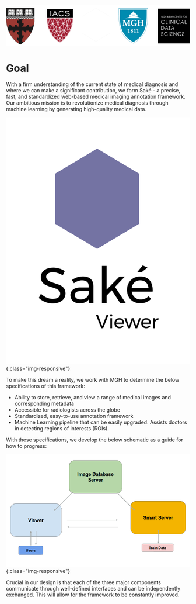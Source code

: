 ![logos](images/logo5.png)

# Goal

With a firm understanding of the current state of medical diagnosis and where we can make a significant contribution, we form Saké - a precise, fast, and standardized web-based medical imaging annotation framework.  Our ambitious mission is to revolutionize medical diagnosis through machine learning by generating high-quality medical data.

![SakeLogo](images/goal/sakelogo.png){:class="img-responsive"}

To make this dream a reality, we work with MGH to determine the below specifications of this framework:

- Ability to store, retrieve, and view a range of medical images and corresponding metadata
- Accessible for radiologists across the globe
- Standardized, easy-to-use annotation framework
- Machine Learning pipeline that can be easily upgraded.  Assists doctors in detecting regions of interests (ROIs).

With these specifications, we develop the below schematic as a guide for how to progress:

![architecture diagram](images/implementation/architecture.png){:class="img-responsive"}

Crucial in our design is that each of the three major components communicate through well-defined interfaces and can be independently exchanged.  This will allow for the framework to be constantly improved.

